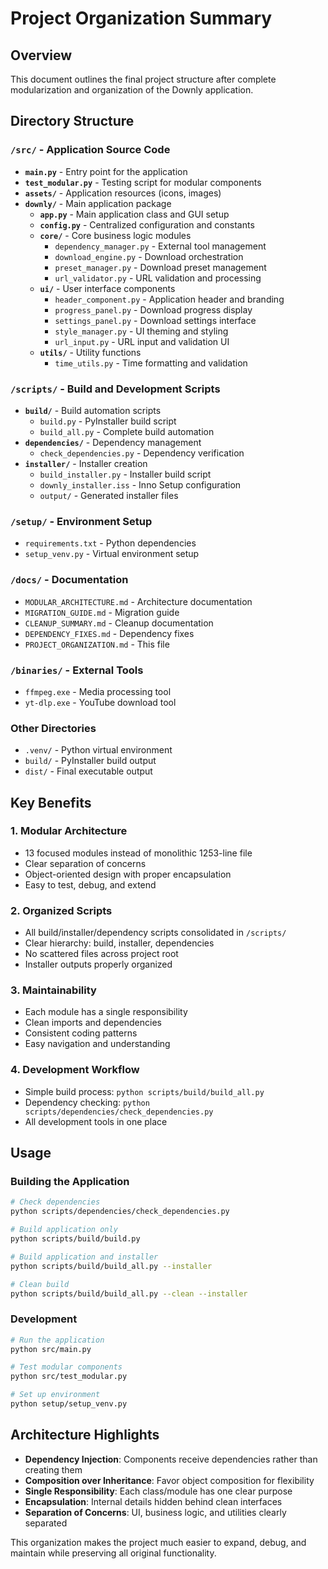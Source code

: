 # Project Organization Summary

## Overview
This document outlines the final project structure after complete modularization and organization of the Downly application.

## Directory Structure

### `/src/` - Application Source Code
- **`main.py`** - Entry point for the application
- **`test_modular.py`** - Testing script for modular components
- **`assets/`** - Application resources (icons, images)
- **`downly/`** - Main application package
  - **`app.py`** - Main application class and GUI setup
  - **`config.py`** - Centralized configuration and constants
  - **`core/`** - Core business logic modules
    - `dependency_manager.py` - External tool management
    - `download_engine.py` - Download orchestration
    - `preset_manager.py` - Download preset management
    - `url_validator.py` - URL validation and processing
  - **`ui/`** - User interface components
    - `header_component.py` - Application header and branding
    - `progress_panel.py` - Download progress display
    - `settings_panel.py` - Download settings interface
    - `style_manager.py` - UI theming and styling
    - `url_input.py` - URL input and validation UI
  - **`utils/`** - Utility functions
    - `time_utils.py` - Time formatting and validation

### `/scripts/` - Build and Development Scripts
- **`build/`** - Build automation scripts
  - `build.py` - PyInstaller build script
  - `build_all.py` - Complete build automation
- **`dependencies/`** - Dependency management
  - `check_dependencies.py` - Dependency verification
- **`installer/`** - Installer creation
  - `build_installer.py` - Installer build script
  - `downly_installer.iss` - Inno Setup configuration
  - `output/` - Generated installer files

### `/setup/` - Environment Setup
- `requirements.txt` - Python dependencies
- `setup_venv.py` - Virtual environment setup

### `/docs/` - Documentation
- `MODULAR_ARCHITECTURE.md` - Architecture documentation
- `MIGRATION_GUIDE.md` - Migration guide
- `CLEANUP_SUMMARY.md` - Cleanup documentation
- `DEPENDENCY_FIXES.md` - Dependency fixes
- `PROJECT_ORGANIZATION.md` - This file

### `/binaries/` - External Tools
- `ffmpeg.exe` - Media processing tool
- `yt-dlp.exe` - YouTube download tool

### Other Directories
- `.venv/` - Python virtual environment
- `build/` - PyInstaller build output
- `dist/` - Final executable output

## Key Benefits

### 1. **Modular Architecture**
- 13 focused modules instead of monolithic 1253-line file
- Clear separation of concerns
- Object-oriented design with proper encapsulation
- Easy to test, debug, and extend

### 2. **Organized Scripts**
- All build/installer/dependency scripts consolidated in `/scripts/`
- Clear hierarchy: build, installer, dependencies
- No scattered files across project root
- Installer outputs properly organized

### 3. **Maintainability**
- Each module has a single responsibility
- Clean imports and dependencies
- Consistent coding patterns
- Easy navigation and understanding

### 4. **Development Workflow**
- Simple build process: `python scripts/build/build_all.py`
- Dependency checking: `python scripts/dependencies/check_dependencies.py`
- All development tools in one place

## Usage

### Building the Application
```bash
# Check dependencies
python scripts/dependencies/check_dependencies.py

# Build application only
python scripts/build/build.py

# Build application and installer
python scripts/build/build_all.py --installer

# Clean build
python scripts/build/build_all.py --clean --installer
```

### Development
```bash
# Run the application
python src/main.py

# Test modular components
python src/test_modular.py

# Set up environment
python setup/setup_venv.py
```

## Architecture Highlights

- **Dependency Injection**: Components receive dependencies rather than creating them
- **Composition over Inheritance**: Favor object composition for flexibility
- **Single Responsibility**: Each class/module has one clear purpose
- **Encapsulation**: Internal details hidden behind clean interfaces
- **Separation of Concerns**: UI, business logic, and utilities clearly separated

This organization makes the project much easier to expand, debug, and maintain while preserving all original functionality.
